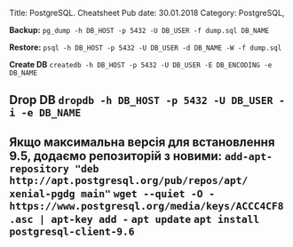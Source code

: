 Title: PostgreSQL. Cheatsheet
Pub date: 30.01.2018
Category: PostgreSQL, 

**Backup:**
`pg_dump -h DB_HOST -p 5432 -U DB_USER -f dump.sql DB_NAME`

**Restore:**
`psql -h DB_HOST -p 5432 -U DB_USER -d DB_NAME -W -f dump.sql`

**Create DB**
`createdb -h DB_HOST -p 5432 -U DB_USER -E DB_ENCODING -e DB_NAME`

**Drop DB**
`dropdb -h DB_HOST -p 5432 -U DB_USER -i -e DB_NAME`
-----

**Якщо максимальна версія для встановлення 9.5, додаємо репозиторій з новими:**
`add-apt-repository "deb http://apt.postgresql.org/pub/repos/apt/ xenial-pgdg main"`
`wget --quiet -O - https://www.postgresql.org/media/keys/ACCC4CF8.asc | apt-key add -`
`apt update`
`apt install postgresql-client-9.6`
-----